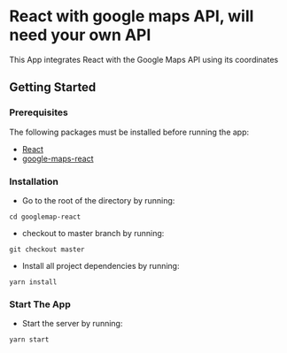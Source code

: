 # React with google maps API, will need your own API

This App integrates React with the Google Maps API using its coordinates

## Getting Started

### Prerequisites

The following packages must be installed before running the app:

- [React](https://www.npmjs.com/package/react)
- [google-maps-react](https://www.npmjs.com/package/google-maps-react)

### Installation

- Go to the root of the directory by running:

```
cd googlemap-react
```

- checkout to master branch by running:

```
git checkout master
```

- Install all project dependencies by running:

```
yarn install
```

### Start The App

- Start the server by running:

```
yarn start
